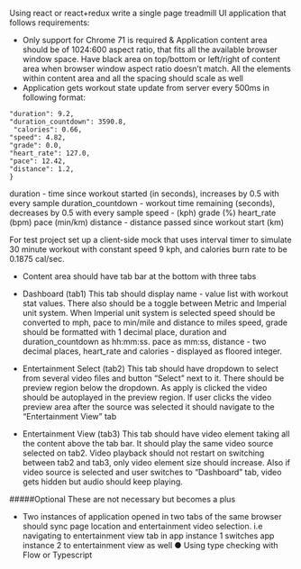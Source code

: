  Using react or react+redux write a single page treadmill UI application that follows requirements:
* Only support for Chrome 71 is required
& Application content area should be of 1024:600 aspect ratio, that fits all the available
browser window space. Have black area on top/bottom or left/right of content area when browser window aspect ratio doesn’t match. All the elements within content area and all the spacing should scale as well
* Application gets workout state update from server every 500ms in following format: 
```{
"duration": 9.2, 
"duration_countdown": 3590.8,
 "calories": 0.66,
"speed": 4.82,
"grade": 0.0,
"heart_rate": 127.0,
"pace": 12.42,
"distance": 1.2,
}
```

duration - time since workout started (in seconds), increases by 0.5 with every sample duration_countdown - workout time remaining (seconds), decreases by 0.5 with every sample
speed - (kph)
grade (%)
heart_rate (bpm)
pace (min/km)
distance - distance passed since workout start (km)

For test project set up a client-side mock that uses interval timer to simulate 30 minute workout with constant speed 9 kph, and calories burn rate to be 0.1875 cal/sec.
* Content area should have tab bar at the bottom with three tabs

* Dashboard (tab1)
This tab should display name - value list with workout stat values. There also should be a toggle between Metric and Imperial unit system. When Imperial unit system is selected speed should be converted to mph, pace to min/mile and distance to miles
speed, grade should be formatted with 1 decimal place, duration and duration_countdown as hh:mm:ss. pace as mm:ss, distance - two decimal places, heart_rate and calories - displayed as floored integer.

* Entertainment Select (tab2)
This tab should have dropdown to select from several video files and button “Select” next to it. There should be preview region below the dropdown. As apply is clicked the video should be autoplayed in the preview region.
If user clicks the video preview area after the source was selected it should navigate to the “Entertainment View” tab
* Entertainment View (tab3)
This tab should have video element taking all the content above the tab bar. It should play the same video source selected on tab2. Video playback should not restart on switching between tab2 and tab3, only video element size should increase. Also if video source is selected and user switches to “Dashboard” tab, video gets hidden but audio should keep playing.

#####Optional
These are not necessary but becomes a plus
* Two instances of application opened in two tabs of the same browser should sync page
location and entertainment video selection.
i.e navigating to entertainment view tab in app instance 1 switches app instance 2 to entertainment view as well
● Using type checking with Flow or Typescript
